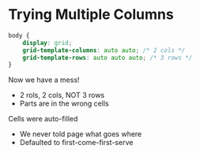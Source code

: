 # Trying Multiple Columns

```css
body { 
    display: grid; 
    grid-template-columns: auto auto; /* 2 cols */
    grid-template-rows: auto auto auto; /* 3 rows */
}
```

Now we have a mess!
- 2 rols, 2 cols, NOT 3 rows
- Parts are in the wrong cells

Cells were auto-filled
- We never told page what goes where
- Defaulted to first-come-first-serve
